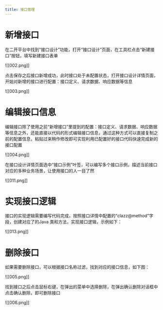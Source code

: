 ```yaml
---
title: 接口管理
---
```


# 新增接口

在二开平台中找到“接口设计”功能，打开“接口设计”页面，在工具栏点击“新建接口”按钮，填写新建接口表单

![[002.png]]

点击保存之后接口新增成功，此时接口处于未配置状态，打开接口设计详情页面，开始对新增的接口进行配置：接口定义、请求数据、响应数据等信息

![[003.png]]

# 编辑接口信息

编辑接口除了使用之前“新增接口”里提到的配置：接口定义、请求数据、响应数据等信息之外，还能直接以代码的形式编辑接口信息，通过这种方式可以直接复制之前的配置信息，粘贴过来稍作修改即可实现利用已配置好的接口代码快速完成新的接口配置

![[004.png]]

在接口设计详情页面选中“接口示例”叶签，可以编写多个接口示例，描述当前接口对应的多种业务场景，让使用接口的人一目了然

![[011.png]]

# 实现接口逻辑

接口的实现逻辑需要编写代码完成，按照接口详情中配置的“clazz@method”字段，创建对应了的Java 类和方法，实现接口逻辑，示例如下：

![[013.png]]

# 删除接口

如果需要删除接口，可以根据接口名称过滤，找到对应的接口信息，如下图：

![[005.png]]

找到接口之后点击鼠标右键，在弹出的菜单中选择删除，在弹出确认删除对话框中点击确认删除，即可删除接口

![[006.png]]
